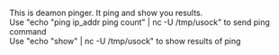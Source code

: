  This is deamon pinger. It ping and show you results.  
 Use "echo "ping ip_addr ping count" | nc -U /tmp/usock" to send ping command  
 Use "echo "show" | nc -U /tmp/usock" to show results of ping  
